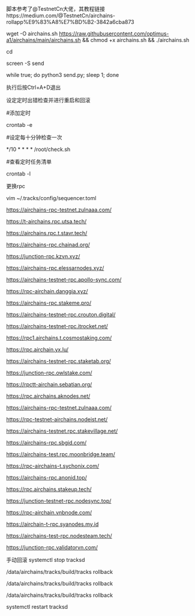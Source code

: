 脚本参考了@TestnetCn大佬，其教程链接https://medium.com/@TestnetCn/airchains-rollapp%E9%83%A8%E7%BD%B2-3842a6cba873

wget -O airchains.sh https://raw.githubusercontent.com/optimus-a1/airchains/main/airchains.sh && chmod +x airchains.sh && ./airchains.sh


cd


screen -S send


while true; do python3 send.py; sleep 1; done



执行后按Ctrl+A+D退出


设定定时出错检查并进行重启和回滚

#添加定时

crontab -e

#设定每十分钟检查一次

*/10 * * * * /root/check.sh

#查看定时任务清单

crontab -l









更换rpc

vim ~/.tracks/config/sequencer.toml




https://airchains-rpc-testnet.zulnaaa.com/


https://t-airchains.rpc.utsa.tech/



https://airchains.rpc.t.stavr.tech/


https://airchains-rpc.chainad.org/


https://junction-rpc.kzvn.xyz/


https://airchains-rpc.elessarnodes.xyz/


https://airchains-testnet-rpc.apollo-sync.com/


https://rpc-airchain.danggia.xyz/


https://airchains-rpc.stakeme.pro/


https://airchains-testnet-rpc.crouton.digital/ 


https://airchains-testnet-rpc.itrocket.net/


https://rpc1.airchains.t.cosmostaking.com/


https://rpc.airchain.yx.lu/


https://airchains-testnet-rpc.staketab.org/


https://junction-rpc.owlstake.com/


https://rpctt-airchain.sebatian.org/


https://rpc.airchains.aknodes.net/


https://airchains-rpc-testnet.zulnaaa.com/


https://rpc-testnet-airchains.nodeist.net/


https://airchains-testnet.rpc.stakevillage.net/


https://airchains-rpc.sbgid.com/


https://airchains-test.rpc.moonbridge.team/


https://rpc-airchains-t.sychonix.com/


https://airchains-rpc.anonid.top/


https://rpc.airchains.stakeup.tech/


https://junction-testnet-rpc.nodesync.top/


https://rpc-airchain.vnbnode.com/


https://airchain-t-rpc.syanodes.my.id


https://airchains-test-rpc.nodesteam.tech/



https://junction-rpc.validatorvn.com/




手动回滚
systemctl stop tracksd


/data/airchains/tracks/build/tracks rollback


/data/airchains/tracks/build/tracks rollback


/data/airchains/tracks/build/tracks rollback


systemctl restart tracksd











